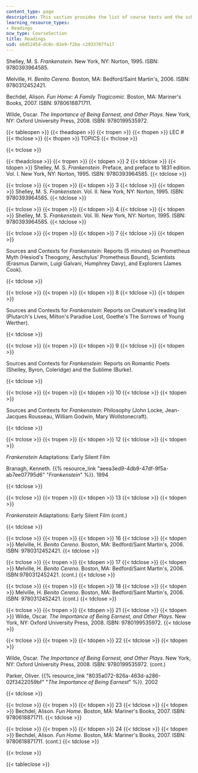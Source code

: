 ```yaml
---
content_type: page
description: This section provides the list of course texts and the schedule of readings.
learning_resource_types:
- Readings
ocw_type: CourseSection
title: Readings
uid: e6d5245d-dc0c-02e9-f2ba-c2933707fa17
---
```


Shelley, M. S. _Frankenstein_. New York, NY: Norton, 1995. ISBN: 9780393964585.

Melville, H. _Benito Cereno_. Boston, MA: Bedford/Saint Martin's, 2006. ISBN: 9780312452421.

Bechdel, Alison. _Fun Home: A Family Tragicomic_. Boston, MA: Mariner's Books, 2007. ISBN: 9780618871711.

Wilde, Oscar. _The Importance of Being Earnest, and Other Plays_. New York, NY: Oxford University Press, 2008. ISBN: 9780199535972.

{{< tableopen >}}
{{< theadopen >}}
{{< tropen >}}
{{< thopen >}}
LEC #
{{< thclose >}}
{{< thopen >}}
TOPICS
{{< thclose >}}

{{< trclose >}}

{{< theadclose >}}
{{< tropen >}}
{{< tdopen >}}
2
{{< tdclose >}}
{{< tdopen >}}
Shelley, M. S. _Frankenstein_. Preface, and preface to 1831 edition. Vol. I. New York, NY: Norton, 1995. ISBN: 9780393964585.
{{< tdclose >}}

{{< trclose >}}
{{< tropen >}}
{{< tdopen >}}
3
{{< tdclose >}}
{{< tdopen >}}
Shelley, M. S. _Frankenstein_. Vol. II. New York, NY: Norton, 1995. ISBN: 9780393964585.
{{< tdclose >}}

{{< trclose >}}
{{< tropen >}}
{{< tdopen >}}
4
{{< tdclose >}}
{{< tdopen >}}
Shelley, M. S. _Frankenstein_. Vol. III. New York, NY: Norton, 1995. ISBN: 9780393964585.
{{< tdclose >}}

{{< trclose >}}
{{< tropen >}}
{{< tdopen >}}
7
{{< tdclose >}}
{{< tdopen >}}


Sources and Contexts for _Frankenstein_: Reports (5 minutes) on Prometheus Myth (Hesiod's Theogony, Aeschylus' Prometheus Bound), Scientists (Erasmus Darwin, Luigi Galvani, Humphrey Davy), and Explorers (James Cook).


{{< tdclose >}}

{{< trclose >}}
{{< tropen >}}
{{< tdopen >}}
8
{{< tdclose >}}
{{< tdopen >}}


Sources and Contexts for _Frankenstein_: Reports on Creature's reading list (Plutarch's Lives, Milton's Paradise Lost, Goethe's The Sorrows of Young Werther).


{{< tdclose >}}

{{< trclose >}}
{{< tropen >}}
{{< tdopen >}}
9
{{< tdclose >}}
{{< tdopen >}}


Sources and Contexts for _Frankenstein_: Reports on Romantic Poets (Shelley, Byron, Coleridge) and the Sublime (Burke).


{{< tdclose >}}

{{< trclose >}}
{{< tropen >}}
{{< tdopen >}}
10
{{< tdclose >}}
{{< tdopen >}}


Sources and Contexts for _Frankenstein_: Philosophy (John Locke, Jean-Jacques Rousseau, William Godwin, Mary Wollstonecraft).


{{< tdclose >}}

{{< trclose >}}
{{< tropen >}}
{{< tdopen >}}
12
{{< tdclose >}}
{{< tdopen >}}


_Frankenstein_ Adaptations: Early Silent Film

Branagh, Kenneth. {{% resource_link "aeea3ed9-4db9-47df-9f5a-ab7ee07795d6" "_Frankenstein_" %}}. 1994


{{< tdclose >}}

{{< trclose >}}
{{< tropen >}}
{{< tdopen >}}
13
{{< tdclose >}}
{{< tdopen >}}


_Frankenstein_ Adaptations: Early Silent Film (cont.)


{{< tdclose >}}

{{< trclose >}}
{{< tropen >}}
{{< tdopen >}}
16
{{< tdclose >}}
{{< tdopen >}}
Melville, H. _Benito Cereno_. Boston, MA: Bedford/Saint Martin's, 2006. ISBN: 9780312452421.
{{< tdclose >}}

{{< trclose >}}
{{< tropen >}}
{{< tdopen >}}
17
{{< tdclose >}}
{{< tdopen >}}
Melville, H. _Benito Cereno_. Boston, MA: Bedford/Saint Martin's, 2006. ISBN:9780312452421. (cont.)
{{< tdclose >}}

{{< trclose >}}
{{< tropen >}}
{{< tdopen >}}
18
{{< tdclose >}}
{{< tdopen >}}
Melville, H. _Benito Cereno_. Boston, MA: Bedford/Saint Martin's, 2006. ISBN: 9780312452421. (cont.)
{{< tdclose >}}

{{< trclose >}}
{{< tropen >}}
{{< tdopen >}}
21
{{< tdclose >}}
{{< tdopen >}}
Wilde, Oscar. _The Importance of Being Earnest, and Other Plays_. New York, NY: Oxford University Press, 2008. ISBN: 9780199535972.
{{< tdclose >}}

{{< trclose >}}
{{< tropen >}}
{{< tdopen >}}
22
{{< tdclose >}}
{{< tdopen >}}


Wilde, Oscar. _The Importance of Being Earnest, and Other Plays_. New York, NY: Oxford University Press, 2008. ISBN: 9780199535972. (cont.)

Parker, Oliver. {{% resource_link "8035a072-826a-463d-a286-02f3422059bf" "_The Importance of Being Earnest_" %}}. 2002


{{< tdclose >}}

{{< trclose >}}
{{< tropen >}}
{{< tdopen >}}
23
{{< tdclose >}}
{{< tdopen >}}
Bechdel, Alison. _Fun Home_. Boston, MA: Mariner's Books, 2007. ISBN: 9780618871711.
{{< tdclose >}}

{{< trclose >}}
{{< tropen >}}
{{< tdopen >}}
24
{{< tdclose >}}
{{< tdopen >}}
Bechdel, Alison. _Fun Home_. Boston, MA: Mariner's Books, 2007. ISBN: 9780618871711. (cont.)
{{< tdclose >}}

{{< trclose >}}

{{< tableclose >}}